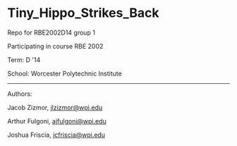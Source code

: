 Tiny_Hippo_Strikes_Back
=======================

Repo for RBE2002D14 group 1

Participating in course RBE 2002

Term: D '14

School: Worcester Polytechnic Institute

------

Authors:

  Jacob Zizmor, jlzizmor@wpi.edu

  Arthur Fulgoni, ajfulgoni@wpi.edu

  Joshua Friscia, jcfriscia@wpi.edu

